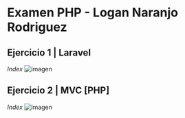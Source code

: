 # Examen PHP - Logan Naranjo Rodriguez

## Ejercicio 1 | Laravel

*Index*
![imagen](https://github.com/user-attachments/assets/3ed9eaed-6d4d-4ea7-b2ba-c96860ed8f59)


## Ejercicio 2 | MVC [PHP]

*Index*
![imagen](https://github.com/user-attachments/assets/5a948230-c10f-4c3d-b1e5-e2716898bb9e)



